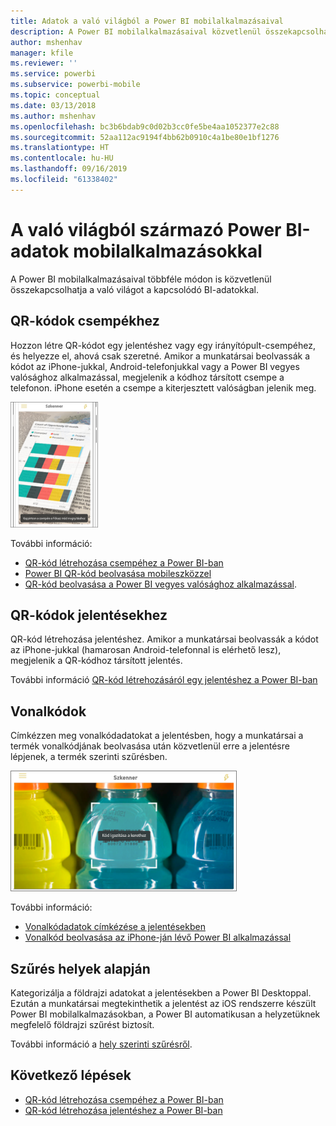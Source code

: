 ```yaml
---
title: Adatok a való világból a Power BI mobilalkalmazásaival
description: A Power BI mobilalkalmazásaival közvetlenül összekapcsolhatja a való világot a kapcsolódó BI-adatokkal, nincs szükség keresésre.
author: mshenhav
manager: kfile
ms.reviewer: ''
ms.service: powerbi
ms.subservice: powerbi-mobile
ms.topic: conceptual
ms.date: 03/13/2018
ms.author: mshenhav
ms.openlocfilehash: bc3b6bdab9c0d02b3cc0fe5be4aa1052377e2c88
ms.sourcegitcommit: 52aa112ac9194f4bb62b0910c4a1be80e1bf1276
ms.translationtype: HT
ms.contentlocale: hu-HU
ms.lasthandoff: 09/16/2019
ms.locfileid: "61338402"
---
```

# <a name="get-data-from-the-real-world-with-the-power-bi-mobile-apps"></a>A való világból származó Power BI-adatok mobilalkalmazásokkal
A Power BI mobilalkalmazásaival többféle módon is közvetlenül összekapcsolhatja a való világot a kapcsolódó BI-adatokkal. 

## <a name="qr-codes-for-tiles"></a>QR-kódok csempékhez
Hozzon létre QR-kódot egy jelentéshez vagy egy irányítópult-csempéhez, és helyezze el, ahová csak szeretné. Amikor a munkatársai beolvassák a kódot az iPhone-jukkal, Android-telefonjukkal vagy a Power BI vegyes valósághoz alkalmazással, megjelenik a kódhoz társított csempe a telefonon. iPhone esetén a csempe a kiterjesztett valóságban jelenik meg.

![QR-kód](./media/mobile-apps-data-in-real-world-context/power-bi-ios-qr-ar-scanner-small.png)

További információ:

* [QR-kód létrehozása csempéhez a Power BI-ban](../../service-create-qr-code-for-tile.md)
* [Power BI QR-kód beolvasása mobileszközzel](mobile-apps-qr-code.md)
* [QR-kód beolvasása a Power BI vegyes valósághoz alkalmazással](mobile-mixed-reality-app.md#scan-a-report-qr-code-in-holographic-view).

## <a name="qr-codes-for-reports"></a>QR-kódok jelentésekhez
QR-kód létrehozása jelentéshez.  Amikor a munkatársai beolvassák a kódot az iPhone-jukkal (hamarosan Android-telefonnal is elérhető lesz), megjelenik a QR-kódhoz társított jelentés. 

További információ [QR-kód létrehozásáról egy jelentéshez a Power BI-ban](../../service-create-qr-code-for-report.md)

## <a name="barcodes"></a>Vonalkódok
Címkézzen meg vonalkódadatokat a jelentésben, hogy a munkatársai a termék vonalkódjának beolvasása után közvetlenül erre a jelentésre lépjenek, a termék szerinti szűrésben.

![Vonalkód](./media/mobile-apps-data-in-real-world-context/power-bi-barcode-scanner.png)

További információ:

* [Vonalkódadatok címkézése a jelentésekben](../../desktop-mobile-barcodes.md)
* [Vonalkód beolvasása az iPhone-ján lévő Power BI alkalmazással](mobile-apps-scan-barcode-iphone.md)

## <a name="filter-by-location"></a>Szűrés helyek alapján
Kategorizálja a földrajzi adatokat a jelentésekben a Power BI Desktoppal. Ezután a munkatársai megtekinthetik a jelentést az iOS rendszerre készült Power BI mobilalkalmazásokban, a Power BI automatikusan a helyzetüknek megfelelő földrajzi szűrést biztosít.

További információ a [hely szerinti szűrésről](mobile-apps-geographic-filtering.md).

## <a name="next-steps"></a>Következő lépések
* [QR-kód létrehozása csempéhez a Power BI-ban](../../service-create-qr-code-for-tile.md)
* [QR-kód létrehozása jelentéshez a Power BI-ban](../../service-create-qr-code-for-report.md)

